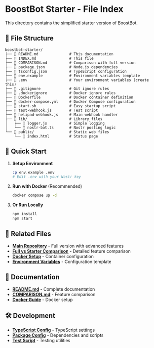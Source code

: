 # BoostBot Starter - File Index

This directory contains the simplified starter version of BoostBot.

## 📁 File Structure

```
boostbot-starter/
├── 📄 README.md              # This documentation
├── 📄 INDEX.md               # This file
├── 📄 COMPARISON.md          # Comparison with full version
├── 📄 package.json           # Node.js dependencies
├── 📄 tsconfig.json          # TypeScript configuration
├── 📄 env.example            # Environment variables template
├── 📄 .env                   # Your environment variables (create this)
├── 📄 .gitignore             # Git ignore rules
├── 📄 .dockerignore          # Docker ignore rules
├── 🐳 Dockerfile             # Docker container definition
├── 🐳 docker-compose.yml     # Docker Compose configuration
├── 🚀 start.sh               # Easy startup script
├── 🧪 test-webhook.js        # Test script
├── 🤖 helipad-webhook.js     # Main webhook handler
├── 📁 lib/                   # Library files
│   ├── 📄 logger.js          # Simple logging
│   └── 📄 nostr-bot.ts       # Nostr posting logic
└── 📁 public/                # Static web files
    └── 📄 index.html         # Status page
```

## 🚀 Quick Start

1. **Setup Environment**
   ```bash
   cp env.example .env
   # Edit .env with your Nostr key
   ```

2. **Run with Docker** (Recommended)
   ```bash
   docker compose up -d
   ```

3. **Or Run Locally**
   ```bash
   npm install
   npm start
   ```

## 🔗 Related Files

- **[Main Repository](../)** - Full version with advanced features
- **[Full vs Starter Comparison](./COMPARISON.md)** - Detailed feature comparison
- **[Docker Setup](./Dockerfile)** - Container configuration
- **[Environment Variables](./env.example)** - Configuration template

## 📖 Documentation

- **[README.md](./README.md)** - Complete documentation
- **[COMPARISON.md](./COMPARISON.md)** - Feature comparison
- **[Docker Guide](./docker-compose.yml)** - Docker setup

## 🛠️ Development

- **[TypeScript Config](./tsconfig.json)** - TypeScript settings
- **[Package Config](./package.json)** - Dependencies and scripts
- **[Test Script](./test-webhook.js)** - Testing utilities 
